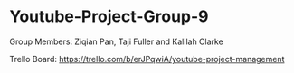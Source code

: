 # Youtube-Project-Group-9

Group Members:
Ziqian Pan,
Taji Fuller and
Kalilah Clarke

Trello Board: https://trello.com/b/erJPqwiA/youtube-project-management

